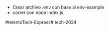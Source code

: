 * Crear archivo .env con base al env-example
* correr con node index.js

#telentoTech-Express#   t e c h - 2 0 2 4  
 